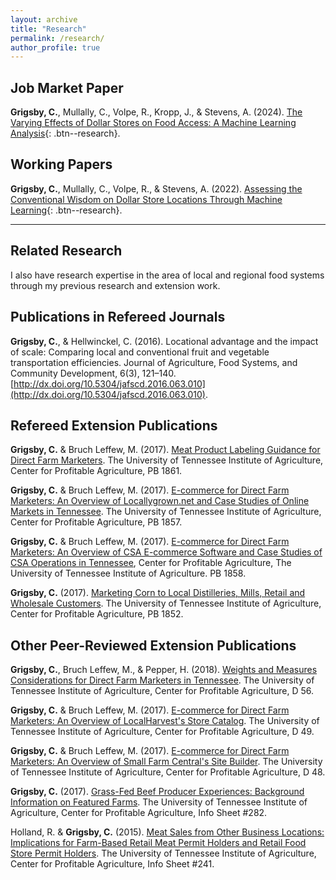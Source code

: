 ```yaml
---
layout: archive
title: "Research"
permalink: /research/
author_profile: true
---
```


## Job Market Paper

**Grigsby, C.**, Mullally, C., Volpe, R., Kropp, J., & Stevens, A. (2024). [The Varying Effects of Dollar Stores on Food Access: A Machine Learning Analysis](https://papers.ssrn.com/sol3/papers.cfm?abstract_id=4822647){: .btn--research}.

## Working Papers

**Grigsby, C.**, Mullally, C., Volpe, R., & Stevens, A. (2022). [Assessing the Conventional Wisdom on Dollar Store Locations Through Machine Learning](https://papers.ssrn.com/sol3/papers.cfm?abstract_id=4840403){: .btn--research}.

--- 

## Related Research

I also have research expertise in the area of local and regional food systems through my previous research and extension work. 

## Publications in Refereed Journals

**Grigsby, C.**, & Hellwinckel, C. (2016). Locational advantage and the impact of scale: Comparing local and conventional fruit and vegetable transportation efficiencies. Journal of Agriculture, Food Systems, and Community Development, 6(3), 121–140. [http://dx.doi.org/10.5304/jafscd.2016.063.010](http://dx.doi.org/10.5304/jafscd.2016.063.010).


## Refereed Extension Publications 

**Grigsby, C.** & Bruch Leffew, M. (2017). [Meat Product Labeling Guidance for Direct Farm Marketers](https://utia.tennessee.edu/publications/wp-content/uploads/sites/269/2023/10/PB1861.pdf). The University of Tennessee Institute of Agriculture, Center for Profitable Agriculture, PB 1861.

**Grigsby, C.** & Bruch Leffew, M. (2017). [E-commerce for Direct Farm Marketers: An Overview of Locallygrown.net and Case Studies of Online Markets in Tennessee](https://utia.tennessee.edu/publications/wp-content/uploads/sites/269/2023/10/PB1857.pdf). The University of Tennessee Institute of Agriculture, Center for Profitable Agriculture, PB 1857.

**Grigsby, C.** & Bruch Leffew, M. (2017). [E-commerce for Direct Farm Marketers: An Overview of CSA E-commerce Software and Case Studies of CSA Operations in Tennessee](https://utia.tennessee.edu/publications/wp-content/uploads/sites/269/2023/10/PB1858.pdf), Center for Profitable Agriculture, The University of Tennessee Institute of Agriculture. PB 1858.

**Grigsby, C.** (2017). [Marketing Corn to Local Distilleries, Mills, Retail and Wholesale Customers](https://utia.tennessee.edu/publications/wp-content/uploads/sites/269/2023/10/PB1852.pdf). The University of Tennessee Institute of Agriculture, Center for Profitable Agriculture, PB 1852.

## Other Peer-Reviewed Extension Publications

**Grigsby, C.**, Bruch Leffew, M., & Pepper, H. (2018). [Weights and Measures Considerations for Direct Farm Marketers in Tennessee](https://utia.tennessee.edu/publications/wp-content/uploads/sites/269/2023/10/D56.pdf). The University of Tennessee Institute of Agriculture, Center for Profitable Agriculture, D 56.

**Grigsby, C.** & Bruch Leffew, M. (2017). [E-commerce for Direct Farm Marketers: An Overview of LocalHarvest's Store Catalog](https://utia.tennessee.edu/publications/wp-content/uploads/sites/269/2023/10/D49.pdf). The University of Tennessee Institute of Agriculture, Center for Profitable Agriculture, D 49.

**Grigsby, C.** & Bruch Leffew, M. (2017). [E-commerce for Direct Farm Marketers: An Overview of Small Farm Central's Site Builder](https://utia.tennessee.edu/publications/wp-content/uploads/sites/269/2023/10/D48.pdf). The University of Tennessee Institute of Agriculture, Center for Profitable Agriculture, D 48.

**Grigsby, C.** (2017). [Grass-Fed Beef Producer Experiences: Background Information on Featured Farms](https://utia.tennessee.edu/cpa/wp-content/uploads/sites/106/2020/10/CPA282.pdf). The University of Tennessee Institute of Agriculture, Center for Profitable Agriculture, Info Sheet #282.

Holland, R. & **Grigsby, C.** (2015). [Meat Sales from Other Business Locations: Implications for Farm-Based Retail Meat Permit Holders and Retail Food Store Permit Holders](https://utia.tennessee.edu/cpa/wp-content/uploads/sites/106/2020/10/CPA241.pdf). The University of Tennessee Institute of Agriculture, Center for Profitable Agriculture, Info Sheet #241.



